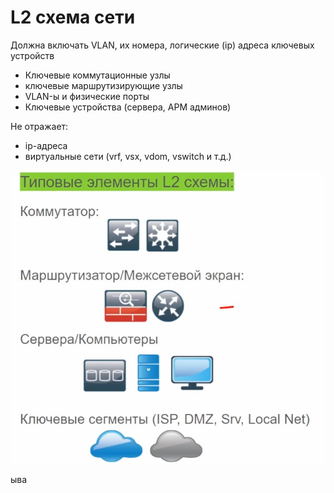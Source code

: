 # L2 схема сети

Должна включать VLAN, их номера, логические (ip) адреса  ключевых устройств
- Ключевые коммутационные узлы
- ключевые маршрутизирующие узлы
- VLAN-ы и физические порты
- Ключевые устройства (сервера, АРМ админов)

Не отражает:
- ip-адреса
- виртуальные сети (vrf, vsx, vdom, vswitch и т.д.)

![](pictures/01.jpg)

ыва


